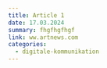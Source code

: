 ```yaml
---
title: Article 1
date: 17.03.2024
summary: fhgfhgfhgf
link: ww.artnews.com
categories:
  - digitale-kommunikation
---
```

